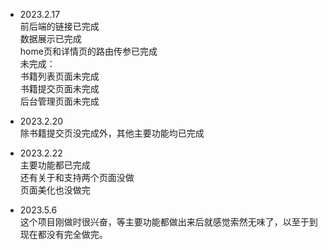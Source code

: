 - 2023.2.17  
前后端的链接已完成  
数据展示已完成  
home页和详情页的路由传参已完成  
未完成：  
书籍列表页面未完成  
书籍提交页面未完成  
后台管理页面未完成  



- 2023.2.20  
除书籍提交页没完成外，其他主要功能均已完成  


- 2023.2.22  
主要功能都已完成  
还有关于和支持两个页面没做  
页面美化也没做完  



- 2023.5.6  
这个项目刚做时很兴奋，等主要功能都做出来后就感觉索然无味了，以至于到现在都没有完全做完。
